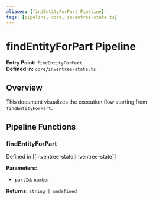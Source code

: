 ```yaml
---
aliases: [findEntityForPart Pipeline]
tags: [pipeline, core, inventree-state.ts]
---
```


# findEntityForPart Pipeline

**Entry Point:** `findEntityForPart`  
**Defined in:** `core/inventree-state.ts`  

## Overview

This document visualizes the execution flow starting from `findEntityForPart`.

## Pipeline Functions

### findEntityForPart

Defined in [[inventree-state|inventree-state]]

**Parameters:**

- `partId`: `number`

**Returns:** `string | undefined`

